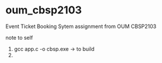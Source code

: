 # oum_cbsp2103
Event Ticket Booking Sytem assignment from OUM CBSP2103


note to self
1. gcc app.c -o cbsp.exe -> to build
2. 
